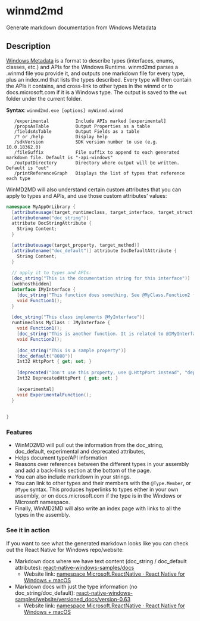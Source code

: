 # winmd2md
Generate markdown documentation from Windows Metadata

## Description
[Windows Metadata](https://docs.microsoft.com/uwp/winrt-cref/winmd-files) is a format to describe types (interfaces, enums, classes, etc.) and APIs for the Windows Runtime.
winmd2md parses a .winmd file you provide it, and outputs one markdown file for every type, plus an index.md that lists the types described. 
Every type will then contain the APIs it contains, and cross-link to other types in the winmd or to docs.microsoft.com if it is a Windows type.
The output is saved to the `out` folder under the current folder.

**Syntax**:  `winmd2md.exe [options] myWinmd.winmd`
```
   /experimental          Include APIs marked [experimental]
   /propsAsTable          Output Properties as a table
   /fieldsAsTable         Output Fields as a table
   /? or /help            Display help
   /sdkVersion            SDK version number to use (e.g. 10.0.18362.0)
   /fileSuffix            File suffix to append to each generated markdown file. Default is "-api-windows"
   /outputDirectory       Directory where output will be written. Default is "out"
   /printReferenceGraph   Displays the list of types that reference each type
```

WinMD2MD will also understand certain custom attributes that you can apply to types and APIs, and use those custom attributes' values:

```csharp
namespace MyAppOrLibrary {
  [attributeusage(target_runtimeclass, target_interface, target_struct, target_enum, target_delegate, target_field, target_property, target_method, target_event)]
  [attributename("doc_string")]
  attribute DocStringAttribute {
    String Content;
  }

  [attributeusage(target_property, target_method)]
  [attributename("doc_default")] attribute DocDefaultAttribute {
    String Content;
  }
  
  // apply it to types and APIs:
  [doc_string("This is the documentation string for this interface")]
  [webhosthidden]
  interface IMyInterface {
    [doc_string("This function does something. See @MyClass.Function2 for more info")]
    void Function1();
  }
  
  [doc_string("This class implements @MyInterface")]
  runtimeclass MyClass : IMyInterface {
    void Function1();
    [doc_string("This is another function. It is related to @IMyInterface.Function1.");
    void Function2();
    
    [doc_string("This is a sample property")]
    [doc_default("8080")]
    Int32 HttpPort { get; set; }  
    
    [deprecated("Don't use this property, use @.HttpPort instead", "deprecate", 42)]
    Int32 DeprecatedHttpPort { get; set; }
    
    [experimental]
    void ExperimentalFunction();
  }
  
  
}
```

### Features
- WinMD2MD will pull out the information from the doc_string, doc_default, experimental and deprecated attributes,
- Helps document type/API information
- Reasons over references between the different types in your assembly and add a back-links section at the bottom of the page.
- You can also include markdown in your strings.
- You can link to other types and their members with the `@Type.Member`, or `@Type` syntax. This produces hyperlinks to types either in your own assembly, or on docs.microsoft.com if the type is in the Windows or Microsoft namespace.
- Finally, WinMD2MD will also write an index page with links to all the types in the assembly.

### See it in action
If you want to see what the generated markdown looks like you can check out the React Native for Windows repo/website:
- Markdown docs where we have text content (doc_string / doc_default attributes): [react-native-windows-samples/docs](https://github.com/microsoft/react-native-windows-samples/tree/master/docs)
  - Website link: [namespace Microsoft.ReactNative · React Native for Windows + macOS](https://microsoft.github.io/react-native-windows/docs/next/Native-API-Reference)
- Markdown docs with just the type information (no doc_string/doc_default):  [react-native-windows-samples/website/versioned_docs/version-0.63](https://github.com/microsoft/react-native-windows-samples/tree/master/website/versioned_docs/version-0.63)
  - Website link: [namespace Microsoft.ReactNative · React Native for Windows + macOS](https://microsoft.github.io/react-native-windows/docs/Native-API-Reference)

